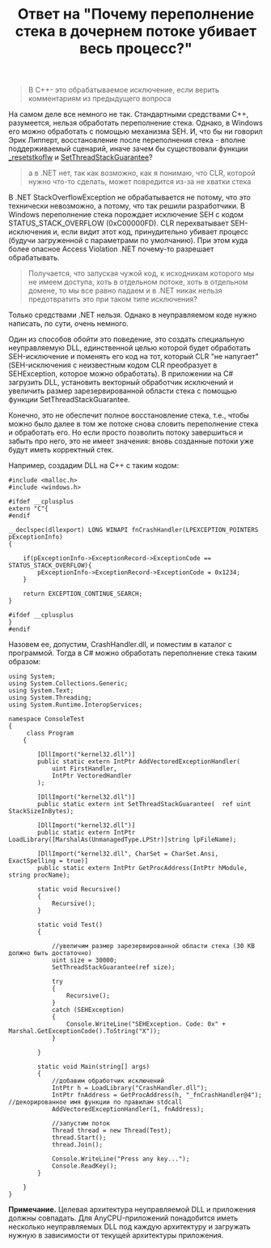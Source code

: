 ﻿---
title: "Ответ на \"Почему переполнение стека в дочернем потоке убивает весь процесс?\""
se.owner.user_id: 240512
se.owner.display_name: "MSDN.WhiteKnight"
se.owner.link: "https://ru.stackoverflow.com/users/240512/msdn-whiteknight"
se.answer_id: 908020
se.question_id: 907230
se.post_type: answer
se.score: 3
se.is_accepted: False
---
<blockquote>
  <p>В С++- это обрабатываемое исключение, если верить комментариям из предыдущего вопроса</p>
</blockquote>

<p>На самом деле все немного не так. Стандартными средствами С++, разумеется, нельзя обработать переполнение стека. Однако, в Windows его можно обработать с помощью механизма SEH. И, что бы ни говорил Эрик Липперт, восстановление после переполнения стека - вполне поддерживаемый сценарий,  иначе зачем бы существовали функции <a href="https://msdn.microsoft.com/ru-ru/library/89f73td2.aspx?f=255&amp;MSPPError=-2147217396" rel="nofollow noreferrer">_resetstkoflw</a> и <a href="https://docs.microsoft.com/en-us/windows/desktop/api/processthreadsapi/nf-processthreadsapi-setthreadstackguarantee" rel="nofollow noreferrer">SetThreadStackGuarantee</a>?</p>

<blockquote>
  <p>а в .NET нет, так как возможно, как я понимаю, что СLR, которой нужно что-то сделать, может повредится из-за не хватки стека</p>
</blockquote>

<p>В .NET StackOverflowException не обрабатывается не потому, что это технически невозможно, а потому, что так решили разработчики. В Windows переполнение стека порождает исключение SEH с кодом STATUS_STACK_OVERFLOW (0xC00000FD). CLR перехватывает SEH-исключения и, если видит этот код, принудительно убивает процесс (будучи загруженной с параметрами по умолчанию). При этом куда более опасное Access Violation .NET почему-то разрешает обрабатывать.</p>

<blockquote>
  <p>Получается, что запуская чужой код, к исходникам которого мы не имеем доступа, хоть в отдельном потоке, хоть в отдельном домене, то мы все равно падаем и в .NET никак нельзя предотвратить это при таком типе исключения?</p>
</blockquote>

<p>Только средствами .NET нельзя. Однако в неуправляемом коде нужно написать, по сути, очень немного.</p>

<p>Один из способов обойти это поведение, это создать специальную неуправляемую DLL, единственной целью которой будет обработать SEH-исключение и поменять его код на тот, который CLR "не напугает" (SEH-исключения с неизвестным кодом CLR преобразует в SEHException, которое можно обработать). В приложении на C# загрузить DLL, установить векторный обработчик исключений и увеличить размер зарезервированной области стека с помощью функции SetThreadStackGuarantee.</p>

<p>Конечно, это не обеспечит полное восстановление стека, т.е., чтобы можно было далее в том же потоке снова словить переполнение стека и обработать его. Но если просто позволить потоку завершиться и забыть про него, это не имеет значения:  вновь созданные потоки уже будут иметь корректный стек.</p>

<p>Например, создадим DLL на С++ с таким кодом:</p>

<pre><code>#include &lt;malloc.h&gt;
#include &lt;windows.h&gt;

#ifdef __cplusplus
extern "C"{
#endif

__declspec(dllexport) LONG WINAPI fnCrashHandler(LPEXCEPTION_POINTERS pExceptionInfo)
{   

    if(pExceptionInfo-&gt;ExceptionRecord-&gt;ExceptionCode == STATUS_STACK_OVERFLOW){
        pExceptionInfo-&gt;ExceptionRecord-&gt;ExceptionCode = 0x1234;
    }

    return EXCEPTION_CONTINUE_SEARCH;
}

#ifdef __cplusplus
}
#endif
</code></pre>

<p>Назовем ее, допустим, CrashHandler.dll, и поместим в каталог с программой. Тогда в C# можно обработать переполнение стека таким образом:</p>

<pre><code>using System;
using System.Collections.Generic;
using System.Text;
using System.Threading;
using System.Runtime.InteropServices;

namespace ConsoleTest
{
     class Program
    {                

        [DllImport("kernel32.dll")]        
        public static extern IntPtr AddVectoredExceptionHandler(
            uint FirstHandler,
            IntPtr VectoredHandler
        );                       

        [DllImport("kernel32.dll")]
        public static extern int SetThreadStackGuarantee(  ref uint StackSizeInBytes);         

        [DllImport("kernel32.dll")]
        public static extern IntPtr LoadLibrary([MarshalAs(UnmanagedType.LPStr)]string lpFileName);

        [DllImport("kernel32.dll", CharSet = CharSet.Ansi, ExactSpelling = true)]
        public static extern IntPtr GetProcAddress(IntPtr hModule, string procName);

        static void Recursive()
        {
            Recursive();
        }

        static void Test()
        {            

            //увеличим размер зарезервированной области стека (30 KB должно быть достаточно)
            uint size = 30000; 
            SetThreadStackGuarantee(ref size);   

            try
            {
                Recursive();
            }
            catch (SEHException)
            {
                Console.WriteLine("SEHException. Code: 0x" + Marshal.GetExceptionCode().ToString("X"));                
            }

        }        

        static void Main(string[] args)
        {
            //добавим обработчик исключений
            IntPtr h = LoadLibrary("CrashHandler.dll");
            IntPtr fnAddress = GetProcAddress(h, "_fnCrashHandler@4"); //декорированное имя функции по правилам stdcall           
            AddVectoredExceptionHandler(1, fnAddress);

            //запустим поток
            Thread thread = new Thread(Test);
            thread.Start();
            thread.Join();            

            Console.WriteLine("Press any key...");
            Console.ReadKey();
        }

    }
}
</code></pre>

<p><strong>Примечание.</strong> Целевая архитектура неуправляемой DLL и приложения должны совпадать. Для AnyCPU-приложений понадобится иметь несколько неуправляемых DLL под каждую архитектуру и загружать нужную в зависимости от текущей архитектуры приложения.</p>
